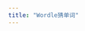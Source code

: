 ```yaml
---
title: "Wordle猜单词"
---
```


<Wordle />

<script setup>
    import Wordle from "./Wordle.vue";
</script>